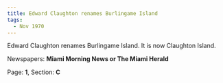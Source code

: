 ```yaml
---  
title: Edward Claughton renames Burlingame Island  
tags:  
  - Nov 1970  
---  
```

  
Edward Claughton renames Burlingame Island. It is now Claughton Island.  
  
Newspapers: **Miami Morning News or The Miami Herald**  
  
Page: **1**, Section: **C** 
